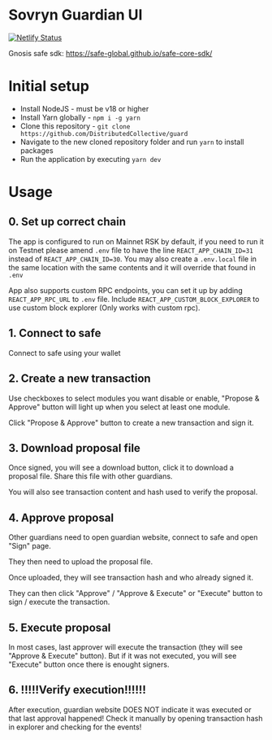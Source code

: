 # Sovryn Guardian UI

[![Netlify Status](https://api.netlify.com/api/v1/badges/97f189de-85e0-4d0c-9696-a8f96bcf66c5/deploy-status)](https://app.netlify.com/sites/sovryn-guard/deploys)


Gnosis safe sdk: https://safe-global.github.io/safe-core-sdk/

# Initial setup

- Install NodeJS - must be v18 or higher
- Install Yarn globally - `npm i -g yarn`
- Clone this repository - `git clone https://github.com/DistributedCollective/guard`
- Navigate to the new cloned repository folder and run `yarn` to install packages
- Run the application by executing `yarn dev`

# Usage

## 0. Set up correct chain

The app is configured to run on Mainnet RSK by default, if you need to run it on Testnet please amend `.env` file to have the line `REACT_APP_CHAIN_ID=31` instead of `REACT_APP_CHAIN_ID=30`. You may also create a `.env.local` file in the same location with the same contents and it will override that found in `.env`

App also supports custom RPC endpoints, you can set it up by adding `REACT_APP_RPC_URL` to `.env` file. Include `REACT_APP_CUSTOM_BLOCK_EXPLORER` to use custom block explorer (Only works with custom rpc).


## 1. Connect to safe

Connect to safe using your wallet

## 2. Create a new transaction

Use checkboxes to select modules you want disable or enable, "Propose & Approve" button will light up when you select at least one module.

Click "Propose & Approve" button to create a new transaction and sign it.

## 3. Download proposal file

Once signed, you will see a download button, click it to download a proposal file.
Share this file with other guardians.

You will also see transaction content and hash used to verify the proposal.

## 4. Approve proposal

Other guardians need to open guardian website, connect to safe and open "Sign" page.

They then need to upload the proposal file.

Once uploaded, they will see transaction hash and who already signed it.

They can then click "Approve" / "Approve & Execute" or "Execute" button to sign / execute the transaction.

## 5. Execute proposal

In most cases, last approver will execute the transaction (they will see "Approve & Execute" button). But if it was not executed, you will see "Execute" button once there is enought signers.

## 6. !!!!!Verify execution!!!!!!

After execution, guardian website DOES NOT indicate it was executed or that last approval happened!
Check it manually by opening transaction hash in explorer and checking for the events!

